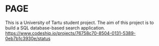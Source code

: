 PAGE
====

This is a University of Tartu student project.
The aim of this project is to build a SQL database-based search application.
https://www.codeship.io/projects/76758c70-8504-0131-5389-0eb7b1c3930e/status

